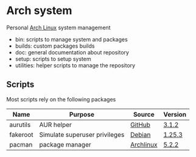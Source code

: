 # Arch system

Personal [Arch Linux](https://www.archlinux.org/) system management

- bin: scripts to manage system and packages
- builds: custom packages builds
- doc: general documentation about repository
- setup: scripts to setup system
- utilities: helper scripts to manage the repository


## Scripts

Most scripts rely on the following packages

| Name        | Purpose                          | Source                                                                            | Version                                                                                                     |
|-------------|----------------------------------|-----------------------------------------------------------------------------------|-------------------------------------------------------------------------------------------------------------|
| aurutils    | AUR helper                       | [GitHub](https://github.com/AladW/aurutils)                                       | [3.1.2](https://github.com/AladW/aurutils/releases/tag/3.1.2)                                               |
| fakeroot    | Simulate superuser privileges    | [Debian](http://debian.backend.mirrors.debian.org/debian/pool/main/f/fakeroot)    | [1.25.3](http://debian.backend.mirrors.debian.org/debian/pool/main/f/fakeroot/fakeroot_1.25.3.orig.tar.gz)  |
| pacman      | package manager                  | [Archlinux](https://git.archlinux.org/pacman.git)                                 | [5.2.2](https://git.archlinux.org/pacman.git/tag/?h=v5.2.2)                                                 |
